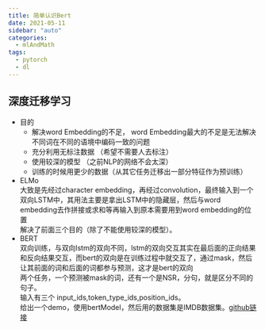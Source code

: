 ```yaml
---
title: 简单认识Bert
date: 2021-05-11
sidebar: "auto"
categories:
  - mlAndMath
tags:
  - pytorch
  - dl
---
```


## 深度迁移学习
- 目的 
   - 解决word Embedding的不足， word Embedding最大的不足是无法解决不同词在不同的语境中编码一致的问题  
   - 充分利用无标注数据 （希望不需要人去标注）  
   - 使用较深的模型 （之前NLP的网络不会太深）  
   - 训练的时候用更少的数据（从其它任务迁移出一部分特征作为预训练）  
- ELMo  
  大致是先经过character embedding，再经过convolution，最终输入到一个双向LSTM中，其用法主要是拿出LSTM中的隐藏层，然后与word embedding去作拼接或求和等再输入到原本需要用到word embedding的位置  
  解决了前面三个目的（除了不能使用较深的模型）。  
- BERT  
  双向训练，与双向lstm的双向不同，lstm的双向交互其实在最后面的正向结果和反向结果交互，而bert的双向是在训练过程中就交互了，通过mask，然后让其前面的词和后面的词都参与预测，这才是bert的双向  
  两个任务，一个预测被mask的词，还有一个是NSR，分句，就是区分不同的句子。  
  输入有三个 input_ids,token_type_ids,position_ids。  
  给出一个demo，使用bertModel，然后用的数据集是IMDB数据集。[github链接](https://github.com/gq15760172077/pytorch/blob/master/bert-imdb.ipynb)


